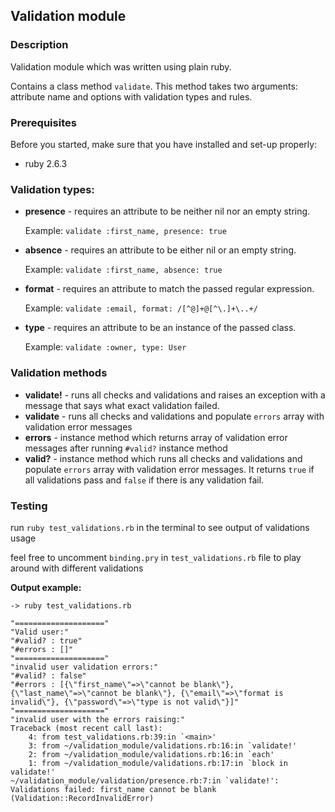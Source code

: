 Validation module
-----
### Description
Validation module which was written using plain ruby.

Contains a class method `validate`. This method takes two arguments: attribute name and options with validation types and rules.

### Prerequisites
Before you started, make sure that you have installed and set-up properly:
- ruby 2.6.3

### Validation types:
- **presence** - requires an attribute to be neither nil nor an empty string.

  Example:
  `validate :first_name, presence: true`
- **absence** - requires an attribute to be either nil or an empty string.

  Example:
  `validate :first_name, absence: true`
- **format** - requires an attribute to match the passed regular expression.

  Example:
  `validate :email, format: /[^@]+@[^\.]+\..+/`
- **type** - requires an attribute to be an instance of the passed class.

  Example:
  `validate :owner, type: User`

### Validation methods

- **validate!** - runs all checks and validations and raises an exception with a message that says what exact validation failed.
- **validate** - runs all checks and validations and populate `errors` array with validation error messages
- **errors** - instance method which returns array of validation error messages after running `#valid?` instance method
- **valid?** - instance method which runs all checks and validations and populate `errors` array with validation error messages. It returns `true` if all validations pass and `false` if there is any validation fail.

### Testing

run `ruby test_validations.rb` in the terminal to see output of validations usage

feel free to uncomment `binding.pry` in `test_validations.rb` file to play around with different validations

**Output example:**
```
-> ruby test_validations.rb

"===================="
"Valid user:"
"#valid? : true"
"#errors : []"
"===================="
"invalid user validation errors:"
"#valid? : false"
"#errors : [{\"first_name\"=>\"cannot be blank\"}, {\"last_name\"=>\"cannot be blank\"}, {\"email\"=>\"format is invalid\"}, {\"password\"=>\"type is not valid\"}]"
"===================="
"invalid user with the errors raising:"
Traceback (most recent call last):
	4: from test_validations.rb:39:in `<main>'
	3: from ~/validation_module/validations.rb:16:in `validate!'
	2: from ~/validation_module/validations.rb:16:in `each'
	1: from ~/validation_module/validations.rb:17:in `block in validate!'
~/validation_module/validation/presence.rb:7:in `validate!': Validations failed: first_name cannot be blank (Validation::RecordInvalidError)
```
